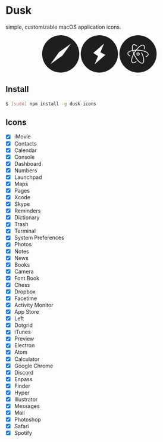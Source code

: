 # Dusk

simple, customizable macOS application icons.

<p align="center">
  <img height="100" width="100" src="assets/safari.png">
  <img height="100" width="100" src="assets/hyper.png">
  <img height="100" width="100" src="assets/atom.png">
</p>

## Install

```bash
$ [sudo] npm install -g dusk-icons
```

## Icons

- [X] iMovie
- [X] Contacts
- [X] Calendar
- [X] Console
- [X] Dashboard
- [X] Numbers
- [X] Launchpad
- [X] Maps
- [X] Pages
- [X] Xcode
- [X] Skype
- [X] Reminders
- [X] Dictionary
- [X] Trash
- [X] Terminal
- [X] System Preferences
- [X] Photos
- [X] Notes
- [X] News
- [X] Books
- [X] Camera
- [X] Font Book
- [X] Chess
- [X] Dropbox
- [X] Facetime
- [X] Activity Monitor
- [X] App Store
- [X] Left
- [X] Dotgrid
- [X] iTunes
- [X] Preview
- [X] Electron
- [X] Atom
- [X] Calculator
- [X] Google Chrome
- [X] Discord
- [X] Enpass
- [X] Finder
- [X] Hyper
- [X] Illustrator
- [X] Messages
- [X] Mail
- [X] Photoshop
- [X] Safari
- [X] Spotify
